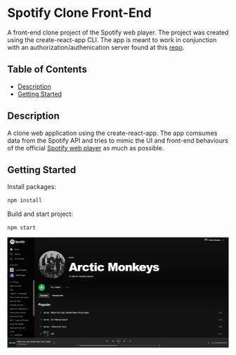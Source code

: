 # Spotify Clone Front-End
A front-end clone project of the Spotify web player. The project was created using the create-react-app CLI. The app is meant to work in conjunction with an authorization/authenication server found at this [repo](https://github.com/CarlosGatti/spotify-clone-server).

## Table of Contents
- [Description](#description)
- [Getting Started](#getting-started)

## Description
A clone web application using the create-react-app. The app comsumes data from the Spotify API and tries to mimic the UI and front-end behaviours of the official [Spotify web player](https://open.spotify.com/) as much as possible.

## Getting Started

Install packages:
```bash
npm install
```
Build and start project:
```bash
npm start
```

![App Screen Shot](https://github.com/CarlosGatti/spotify-clone-client/blob/main/demo/arctic.png)

